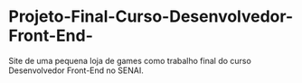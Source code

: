 # Projeto-Final-Curso-Desenvolvedor-Front-End-
Site de uma pequena loja de games como trabalho final  do curso Desenvolvedor Front-End no SENAI. 
